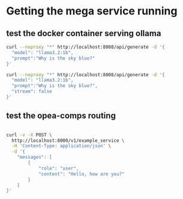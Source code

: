 # Getting the mega service running

## test the docker container serving ollama

``` sh
curl --noproxy "*" http://localhost:8008/api/generate -d '{
  "model": "llama3.2:1b",
  "prompt":"Why is the sky blue?"
}'
```

``` sh
curl --noproxy "*" http://localhost:8008/api/generate -d '{
  "model": "llama3.2:1b",
  "prompt":"Why is the sky blue?",
  "stream": false
}'
```

## test the opea-comps routing

``` sh

curl -v -X POST \
  http://localhost:8000/v1/example_service \
  -H 'Content-Type: application/json' \
  -d '{
    "messages": [
        {
            "role": "user",
            "content": "Hello, how are you?"
        }
    ]
}'

```
